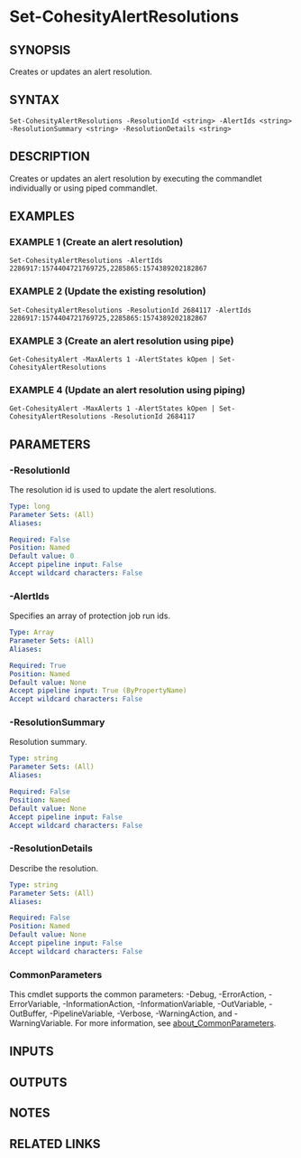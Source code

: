 # Set-CohesityAlertResolutions

## SYNOPSIS
Creates or updates an alert resolution.

## SYNTAX

```
Set-CohesityAlertResolutions -ResolutionId <string> -AlertIds <string> -ResolutionSummary <string> -ResolutionDetails <string>
```

## DESCRIPTION
Creates or updates an alert resolution by executing the commandlet individually or using piped commandlet.

## EXAMPLES

### EXAMPLE 1 (Create an alert resolution)
```
Set-CohesityAlertResolutions -AlertIds 2286917:1574404721769725,2285865:1574389202182867
```

### EXAMPLE 2 (Update the existing resolution)
```
Set-CohesityAlertResolutions -ResolutionId 2684117 -AlertIds 2286917:1574404721769725,2285865:1574389202182867
```

### EXAMPLE 3 (Create an alert resolution using pipe)
```
Get-CohesityAlert -MaxAlerts 1 -AlertStates kOpen | Set-CohesityAlertResolutions 
```

### EXAMPLE 4 (Update an alert resolution using piping)
```
Get-CohesityAlert -MaxAlerts 1 -AlertStates kOpen | Set-CohesityAlertResolutions -ResolutionId 2684117
```

## PARAMETERS

### -ResolutionId
The resolution id is used to update the alert resolutions.

```yaml
Type: long
Parameter Sets: (All)
Aliases:

Required: False
Position: Named
Default value: 0
Accept pipeline input: False
Accept wildcard characters: False
```

### -AlertIds
Specifies an array of protection job run ids.

```yaml
Type: Array
Parameter Sets: (All)
Aliases:

Required: True
Position: Named
Default value: None
Accept pipeline input: True (ByPropertyName)
Accept wildcard characters: False
```

### -ResolutionSummary
Resolution summary.

```yaml
Type: string
Parameter Sets: (All)
Aliases:

Required: False
Position: Named
Default value: None
Accept pipeline input: False
Accept wildcard characters: False
```

### -ResolutionDetails
Describe the resolution.

```yaml
Type: string
Parameter Sets: (All)
Aliases:

Required: False
Position: Named
Default value: None
Accept pipeline input: False
Accept wildcard characters: False
```

### CommonParameters
This cmdlet supports the common parameters: -Debug, -ErrorAction, -ErrorVariable, -InformationAction, -InformationVariable, -OutVariable, -OutBuffer, -PipelineVariable, -Verbose, -WarningAction, and -WarningVariable. For more information, see [about_CommonParameters](http://go.microsoft.com/fwlink/?LinkID=113216).

## INPUTS

## OUTPUTS

## NOTES

## RELATED LINKS
